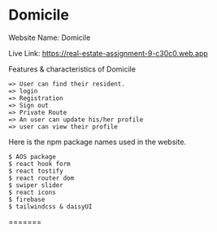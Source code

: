 # Domicile

Website Name: Domicile

Live Link: https://real-estate-assignment-9-c30c0.web.app

Features & characteristics of Domicile

    => User can find their resident.
    => login
    => Registration
    => Sign out
    => Private Route
    => An user can update his/her profile
    => user can view their profile

Here is the npm package names used in the website.

    $ AOS package
    $ react hook form
    $ react tostify
    $ react router dom
    $ swiper slider
    $ react icons
    $ firebase
    $ tailwindcss & daisyUI
    



=======


